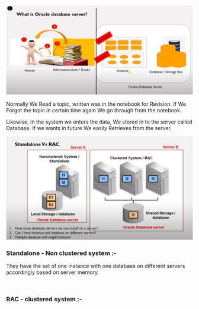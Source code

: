 <img src="img/Oracle-Database-Server.png"><br>
<p>Normally We Read a topic, written was in the notebook for Revision. If We Forgot the topic in certain time again We go through from the notebook.</p>
<p>Likewise, In the system we enters the data, We stored in to the server called Database. If we wants in future We easily Retrieves from the server.</p>
<img src="img/standalone-vs-rac.png">
<h3>Standalone - Non clustered system :-</h3>
<p>They have the set of one instance with one database on different servers accordingly based on server memory.</p><br>
<h3>RAC - clustered system :-</h3>